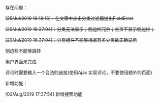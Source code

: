 存在问题：

<del>[25/Jul/2019 16:18:16]：在文章中点击分类过滤器抛出FieldError</del>


<del>[29/Jul/2019 16:37:04]：分类无法显示；侧边栏冗余；主页不显示侧边栏；</del>

<del>[29/Jul/2019 16:37:04]：分页组件不能够根据有多少页数正确显示</del>

侧边栏不能够跳转

用户界面未完成

评论时需要输入一个合法的链接(使用Ajax 实现评论，不要使用额外的页面)


新增功能：

[02/Aug/2019 17:37:54]  新增搜索功能
